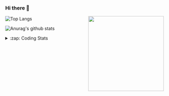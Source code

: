 ### Hi there 👋

<!--
**tao8687/tao8687** is a ✨ _special_ ✨ repository because its `README.md` (this file) appears on your GitHub profile.

Here are some ideas to get you started:

- 🔭 I’m currently working on ...
- 🌱 I’m currently learning ...
- 👯 I’m looking to collaborate on ...
- 🤔 I’m looking for help with ...
- 💬 Ask me about ...
- 📫 How to reach me: ...
- 😄 Pronouns: ...
- ⚡ Fun fact: ...
-->

<img align='right' src="https://media.giphy.com/media/M9gbBd9nbDrOTu1Mqx/giphy.gif" width="240">

  
![Top Langs](https://github-readme-stats.vercel.app/api/top-langs/?username=tao8687&layout=compact&title_color=23238E&text_color=A67D3D)

![Anurag's github stats](https://github-readme-stats.vercel.app/api?username=tao8687&show_icons=true&&text_color=A67D3D&title_color=23238E&show_icons=false&count_private=true&hide=stars)

<details>
  <summary>:zap: Coding Stats</summary>
  <br>
    
<!--START_SECTION:waka-->

```txt
From: 13 April 2025 - To: 20 April 2025

XML                 2 hrs 16 mins   ████▓░░░░░░░░░░░░░░░░░░░░   18.04 %
Python              1 hr 48 mins    ███▓░░░░░░░░░░░░░░░░░░░░░   14.42 %
C++                 1 hr 42 mins    ███▒░░░░░░░░░░░░░░░░░░░░░   13.57 %
Other               1 hr 26 mins    ███░░░░░░░░░░░░░░░░░░░░░░   11.52 %
Protocol Buffer     1 hr 21 mins    ██▓░░░░░░░░░░░░░░░░░░░░░░   10.82 %
```

<!--END_SECTION:waka-->
</details>
